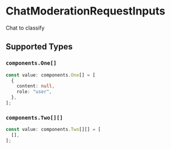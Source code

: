 # ChatModerationRequestInputs

Chat to classify


## Supported Types

### `components.One[]`

```typescript
const value: components.One[] = [
  {
    content: null,
    role: "user",
  },
];
```

### `components.Two[][]`

```typescript
const value: components.Two[][] = [
  [],
];
```

